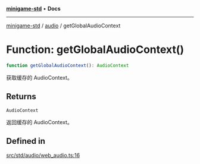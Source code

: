 [**minigame-std**](../../../README.md) • **Docs**

***

[minigame-std](../../../README.md) / [audio](../README.md) / getGlobalAudioContext

# Function: getGlobalAudioContext()

```ts
function getGlobalAudioContext(): AudioContext
```

获取缓存的 AudioContext。

## Returns

`AudioContext`

返回缓存的 AudioContext。

## Defined in

[src/std/audio/web\_audio.ts:16](https://github.com/JiangJie/minigame-std/blob/d842b492eda479274cfeb38a06f4c4255b5493bc/src/std/audio/web_audio.ts#L16)
